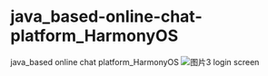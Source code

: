 # java_based-online-chat-platform_HarmonyOS
java_based online chat platform_HarmonyOS
![图片3](https://github.com/user-attachments/assets/1c363249-8c0e-4ec4-8985-86498c4cf990)
login screen
